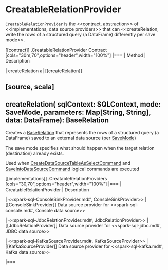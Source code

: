 # CreatableRelationProvider

`CreatableRelationProvider` is the <<contract, abstraction>> of <<implementations, data source providers>> that can <<createRelation, write the rows of a structured query (a DataFrame) differently per save mode>>.

[[contract]]
.CreatableRelationProvider Contract
[cols="30m,70",options="header",width="100%"]
|===
| Method
| Description

| createRelation
a| [[createRelation]]

[source, scala]
----
createRelation(
  sqlContext: SQLContext,
  mode: SaveMode,
  parameters: Map[String, String],
  data: DataFrame): BaseRelation
----

Creates a [BaseRelation](spark-sql-BaseRelation.md) that represents the rows of a structured query (a DataFrame) saved to an external data source (per [SaveMode](DataFrameWriter.md#SaveMode))

The save mode specifies what should happen when the target relation (destination) already exists.

Used when [CreateDataSourceTableAsSelectCommand](logical-operators/CreateDataSourceTableAsSelectCommand.md) and [SaveIntoDataSourceCommand](logical-operators/SaveIntoDataSourceCommand.md) logical commands are executed

[[implementations]]
.CreatableRelationProviders
[cols="30,70",options="header",width="100%"]
|===
| CreatableRelationProvider
| Description

| <<spark-sql-ConsoleSinkProvider.md#, ConsoleSinkProvider>>
| [[ConsoleSinkProvider]] Data source provider for <<spark-sql-console.md#, Console data source>>

| <<spark-sql-JdbcRelationProvider.md#, JdbcRelationProvider>>
| [[JdbcRelationProvider]] Data source provider for <<spark-sql-jdbc.md#, JDBC data source>>

| <<spark-sql-KafkaSourceProvider.md#, KafkaSourceProvider>>
| [[KafkaSourceProvider]] Data source provider for <<spark-sql-kafka.md#, Kafka data source>>

|===
